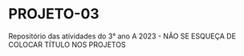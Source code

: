 # PROJETO-03
Repositório das atividades do 3° ano A 2023 - NÃO SE ESQUEÇA DE COLOCAR TÍTULO NOS PROJETOS
